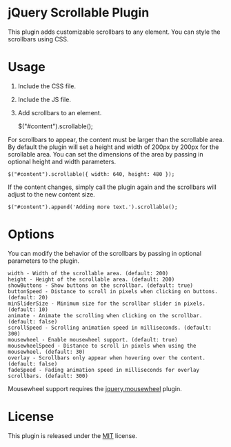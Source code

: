 # jQuery Scrollable Plugin

This plugin adds customizable scrollbars to any element. You can style the scrollbars using CSS.

# Usage

1) Include the CSS file.

    <link rel="stylesheet" type="text/css" href="jquery.scrollable.css" />

2) Include the JS file.

    <script type="text/javascript" src="jquery.scrollable.js"></script>

3) Add scrollbars to an element.

    $("#content").scrollable();

For scrollbars to appear, the content must be larger than the scrollable area. By default the plugin will set a height and width of 200px by 200px for the scrollable area. You can set the dimensions of the area by passing in optional height and width parameters.

    $("#content").scrollable({ width: 640, height: 480 });

If the content changes, simply call the plugin again and the scrollbars will adjust to the new content size. 

    $("#content").append('Adding more text.').scrollable();

# Options

You can modify the behavior of the scrollbars by passing in optional parameters to the plugin.

    width - Width of the scrollable area. (default: 200)
    height - Height of the scrollable area. (default: 200)
    showButtons - Show buttons on the scrollbar. (default: true)
    buttonSpeed - Distance to scroll in pixels when clicking on buttons. (default: 20)
    minSliderSize - Minimum size for the scrollbar slider in pixels. (default: 10)
    animate - Animate the scrolling when clicking on the scrollbar. (default: false)
    scrollSpeed - Scrolling animation speed in milliseconds. (default: 300)
    mousewheel - Enable mousewheel support. (default: true)
    mousewheelSpeed - Distance to scroll in pixels when using the mousewheel. (default: 30)
    overlay - Scrollbars only appear when hovering over the content. (default: false)
    fadeSpeed - Fading animation speed in milliseconds for overlay scrollbars. (default: 300)

Mousewheel support requires the [jquery.mousewheel](https://github.com/brandonaaron/jquery-mousewheel) plugin.

# License

This plugin is released under the [MIT](https://github.com/mikecao/jquery-scrollable/blob/master/LICENSE) license.
